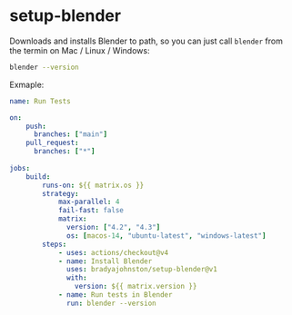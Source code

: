 # setup-blender

Downloads and installs Blender to path, so you can just call `blender` from the termin on Mac / Linux / Windows:

```bash
blender --version
```

Exmaple:
```yaml
name: Run Tests

on: 
    push:
      branches: ["main"]
    pull_request:
      branches: ["*"]
    
jobs:
    build:
        runs-on: ${{ matrix.os }}
        strategy:
            max-parallel: 4
            fail-fast: false
            matrix:
              version: ["4.2", "4.3"]
              os: [macos-14, "ubuntu-latest", "windows-latest"]
        steps:
            - uses: actions/checkout@v4
            - name: Install Blender
              uses: bradyajohnston/setup-blender@v1
              with:
                version: ${{ matrix.version }}
            - name: Run tests in Blender
              run: blender --version
```
